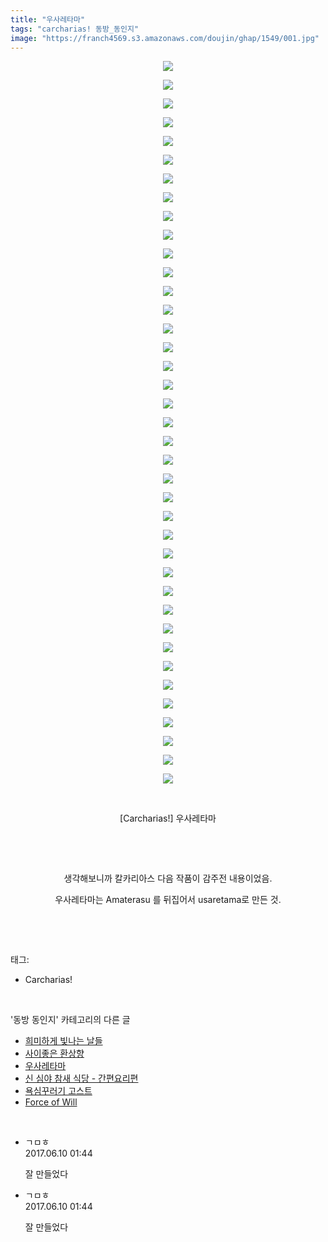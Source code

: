 ```yaml
---
title: "우사레타마"
tags: "carcharias! 동방_동인지"
image: "https://franch4569.s3.amazonaws.com/doujin/ghap/1549/001.jpg"
---
```

<div class="article">
<p style="text-align: center; clear: none; float: none;"><img src="{{ site.imgserver2 }}/ghap/1549/001.jpg"/></p>
<p style="text-align: center; clear: none; float: none;"><img src="{{ site.imgserver2 }}/ghap/1549/002.jpg"/></p>
<p style="text-align: center; clear: none; float: none;"><img src="{{ site.imgserver2 }}/ghap/1549/003.jpg"/></p>
<p style="text-align: center; clear: none; float: none;"><img src="{{ site.imgserver2 }}/ghap/1549/004.jpg"/></p>
<p style="text-align: center; clear: none; float: none;"><img src="{{ site.imgserver2 }}/ghap/1549/005.jpg"/></p>
<p style="text-align: center; clear: none; float: none;"><img src="{{ site.imgserver2 }}/ghap/1549/006.jpg"/></p>
<p style="text-align: center; clear: none; float: none;"><img src="{{ site.imgserver2 }}/ghap/1549/007.jpg"/></p>
<p style="text-align: center; clear: none; float: none;"><img src="{{ site.imgserver2 }}/ghap/1549/008.jpg"/></p>
<p style="text-align: center; clear: none; float: none;"><img src="{{ site.imgserver2 }}/ghap/1549/009.jpg"/></p>
<p style="text-align: center; clear: none; float: none;"><img src="{{ site.imgserver2 }}/ghap/1549/010.jpg"/></p>
<p style="text-align: center; clear: none; float: none;"><img src="{{ site.imgserver2 }}/ghap/1549/011.jpg"/></p>
<p style="text-align: center; clear: none; float: none;"><img src="{{ site.imgserver2 }}/ghap/1549/012.jpg"/></p>
<p style="text-align: center; clear: none; float: none;"><img src="{{ site.imgserver2 }}/ghap/1549/013.jpg"/></p>
<p style="text-align: center; clear: none; float: none;"><img src="{{ site.imgserver2 }}/ghap/1549/014.jpg"/></p>
<p style="text-align: center; clear: none; float: none;"><img src="{{ site.imgserver2 }}/ghap/1549/015.jpg"/></p>
<p style="text-align: center; clear: none; float: none;"><img src="{{ site.imgserver2 }}/ghap/1549/016.jpg"/></p>
<p style="text-align: center; clear: none; float: none;"><img src="{{ site.imgserver2 }}/ghap/1549/017.jpg"/></p>
<p style="text-align: center; clear: none; float: none;"><img src="{{ site.imgserver2 }}/ghap/1549/018.jpg"/></p>
<p style="text-align: center; clear: none; float: none;"><img src="{{ site.imgserver2 }}/ghap/1549/019.jpg"/></p>
<p style="text-align: center; clear: none; float: none;"><img src="{{ site.imgserver2 }}/ghap/1549/020.jpg"/></p>
<p style="text-align: center; clear: none; float: none;"><img src="{{ site.imgserver2 }}/ghap/1549/021.jpg"/></p>
<p style="text-align: center; clear: none; float: none;"><img src="{{ site.imgserver2 }}/ghap/1549/022.jpg"/></p>
<p style="text-align: center; clear: none; float: none;"><img src="{{ site.imgserver2 }}/ghap/1549/023.jpg"/></p>
<p style="text-align: center; clear: none; float: none;"><img src="{{ site.imgserver2 }}/ghap/1549/024.jpg"/></p>
<p style="text-align: center; clear: none; float: none;"><img src="{{ site.imgserver2 }}/ghap/1549/025.jpg"/></p>
<p style="text-align: center; clear: none; float: none;"><img src="{{ site.imgserver2 }}/ghap/1549/026.jpg"/></p>
<p style="text-align: center; clear: none; float: none;"><img src="{{ site.imgserver2 }}/ghap/1549/027.jpg"/></p>
<p style="text-align: center; clear: none; float: none;"><img src="{{ site.imgserver2 }}/ghap/1549/028.jpg"/></p>
<p style="text-align: center; clear: none; float: none;"><img src="{{ site.imgserver2 }}/ghap/1549/029.jpg"/></p>
<p style="text-align: center; clear: none; float: none;"><img src="{{ site.imgserver2 }}/ghap/1549/030.jpg"/></p>
<p style="text-align: center; clear: none; float: none;"><img src="{{ site.imgserver2 }}/ghap/1549/031.jpg"/></p>
<p style="text-align: center; clear: none; float: none;"><img src="{{ site.imgserver2 }}/ghap/1549/032.jpg"/></p>
<p style="text-align: center; clear: none; float: none;"><img src="{{ site.imgserver2 }}/ghap/1549/033.jpg"/></p>
<p style="text-align: center; clear: none; float: none;"><img src="{{ site.imgserver2 }}/ghap/1549/034.jpg"/></p>
<p style="text-align: center; clear: none; float: none;"><img src="{{ site.imgserver2 }}/ghap/1549/035.jpg"/></p>
<p style="text-align: center; clear: none; float: none;"><img src="{{ site.imgserver2 }}/ghap/1549/036.jpg"/></p>
<p style="text-align: center; clear: none; float: none;"><img src="{{ site.imgserver2 }}/ghap/1549/037.jpg"/></p>
<p style="text-align: center; clear: none; float: none;"><img src="{{ site.imgserver2 }}/ghap/1549/038.jpg"/></p>
<p style="text-align: center; clear: none; float: none;"><img src="{{ site.imgserver2 }}/ghap/1549/039.jpg"/></p>
<p style="text-align: center; clear: none; float: none;"><br/></p>
<p style="text-align: center; clear: none; float: none;">[Carcharias!] 우사레타마</p>
<p style="text-align: center; clear: none; float: none;"><br/></p>
<p style="text-align: center; clear: none; float: none;"><br/></p>
<p style="text-align: center; clear: none; float: none;">생각해보니까 칼카리아스 다음 작품이 감주전 내용이었음.</p>
<p style="text-align: center; clear: none; float: none;">우사레타마는 Amaterasu 를 뒤집어서 usaretama로 만든 것.</p>
<p><br/></p>
</div><br/>
<div class="tagTrail">
<p>태그: </p>
<ul>
<li>Carcharias!</li>
</ul>
</div><br/>
<div class="another">
<p>'동방 동인지' 카테고리의 다른 글</p>
<ul>
<li><a href="/ghap_1551">희미하게 빛나는 날들</a></li>
<li><a href="/ghap_1550">사이좋은 환상향</a></li>
<li><a href="/ghap_1549">우사레타마</a></li>
<li><a href="/ghap_1548">신 심야 참새 식당 - 간편요리편</a></li>
<li><a href="/ghap_1547">욕심꾸러기 고스트</a></li>
<li><a href="/ghap_1546">Force of Will</a></li>
</ul>
</div><br/>
<div class="cb_module cb_fluid">
<div class="cb_wrt cb_profile">
<div class="comment">
<ul>
<li class="cb_thumb_off" id="comment15009795">
<div class="cb_comment_area">
<div class="cb_info_area">
<div class="cb_section">
<span class="cb_nick_name">ㄱㅁㅎ</span>
</div>
<div class="cb_section">
<span class="cb_date">2017.06.10 01:44 </span>
</div>
</div>
<div class="cb_dsc_comment">
<p class="cb_dsc">
											잘 만들었다
										</p>
</div>
</div></li>
<li class="cb_thumb_off" id="comment15009796">
<div class="cb_comment_area">
<div class="cb_info_area">
<div class="cb_section">
<span class="cb_nick_name">ㄱㅁㅎ</span>
</div>
<div class="cb_section">
<span class="cb_date">2017.06.10 01:44 </span>
</div>
</div>
<div class="cb_dsc_comment">
<p class="cb_dsc">
											잘 만들었다
										</p>
</div>
</div></li>
</ul>
</div>
</div><!-- commentList close -->
</div><br/>
